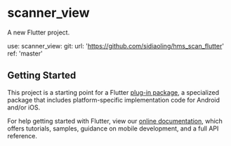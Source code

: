 # scanner_view

A new Flutter project.

use: 
scanner_view:
    git:
      url: 'https://github.com/sidiaoling/hms_scan_flutter'
      ref: 'master'

## Getting Started

This project is a starting point for a Flutter
[plug-in package](https://flutter.dev/developing-packages/),
a specialized package that includes platform-specific implementation code for
Android and/or iOS.

For help getting started with Flutter, view our
[online documentation](https://flutter.dev/docs), which offers tutorials,
samples, guidance on mobile development, and a full API reference.

